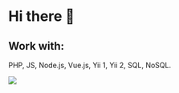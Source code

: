 <h1>Hi there 👋</h1>

<h2>Work with:</h2>
PHP, JS, Node.js, Vue.js, Yii 1, Yii 2, SQL, NoSQL.
             
<p align="left">
  <img src="https://github-readme-stats.vercel.app/api/top-langs/?username=foulegold&layout=compact&theme=buefy" />
</p>
